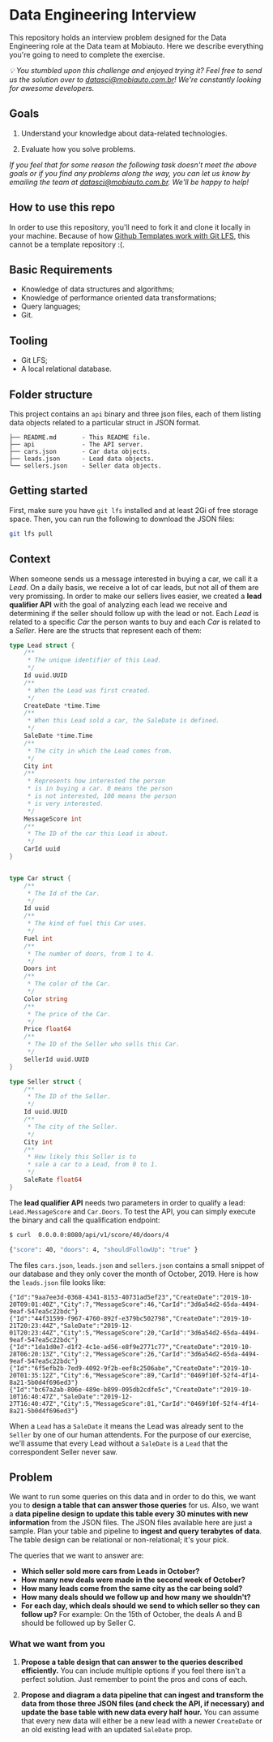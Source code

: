 # Data Engineering Interview

This repository holds an interview problem designed for the Data Engineering role at the Data team at Mobiauto. Here we describe everything you're going to need to complete the exercise.


*💡 You stumbled upon this challenge and enjoyed trying it? Feel free to send us the solution over to datasci@mobiauto.com.br! We're constantly looking for awesome developers.*

## Goals

1. Understand your knowledge about data-related technologies.

2. Evaluate how you solve problems.

_If you feel that for some reason the following task doesn't meet the above goals or if you find any problems along the way, you can let us know by emailing the team at datasci@mobiauto.com.br. We'll be happy to help!_

## How to use this repo

In order to use this repository, you'll need to fork it and clone it locally in your machine. Because of how [Github Templates work with Git LFS](https://docs.github.com/en/github/managing-large-files/about-git-large-file-storage), this cannot be a template repository :(.

## Basic Requirements

- Knowledge of data structures and algorithms;
- Knowledge of performance oriented data transformations;
- Query languages;
- Git.

## Tooling

- Git LFS;
- A local relational database.

## Folder structure

This project contains an `api` binary and three json files, each of them listing data objects related to a particular struct in JSON format.

```
├── README.md       - This README file.
├── api             - The API server.
├── cars.json       - Car data objects.
├── leads.json      - Lead data objects.
└── sellers.json    - Seller data objects.
```


## Getting started

First, make sure you have `git lfs` installed and at least 2Gi of free storage space. Then, you can run the following to download the JSON files:

```sh
git lfs pull
```

##  Context

When someone sends us a message interested in buying a car, we call it a _Lead_. On a daily basis, we receive a lot of car leads, but not all of them are very promissing. In order to make our sellers lives easier, we created a **lead qualifier API** with the goal of analyzing each lead we receive and determining if the seller should follow up with the lead or not. Each _Lead_ is related to a specific _Car_ the person wants to buy and each _Car_ is related to a _Seller_. Here are the structs that represent each of them:

```go
type Lead struct {
    /**
     * The unique identifier of this Lead.
     */
    Id uuid.UUID
    /**
     * When the Lead was first created.
     */
    CreateDate *time.Time
    /**
     * When this Lead sold a car, the SaleDate is defined.
     */
    SaleDate *time.Time
    /**
     * The city in which the Lead comes from.
     */
    City int
    /**
     * Represents how interested the person
     * is in buying a car. 0 means the person
     * is not interested, 100 means the person
     * is very interested.
     */
    MessageScore int
    /**
     * The ID of the car this Lead is about.
     */
    CarId uuid
}


type Car struct {
    /**
     * The Id of the Car.
     */
    Id uuid
    /**
     * The kind of fuel this Car uses.
     */
    Fuel int
    /**
     * The number of doors, from 1 to 4.
     */
    Doors int
    /**
     * The color of the Car.
     */
    Color string
    /**
     * The price of the Car.
     */
    Price float64
    /**
     * The ID of the Seller who sells this Car.
     */
    SellerId uuid.UUID
}

type Seller struct {
    /**
     * The ID of the Seller.
     */
    Id uuid.UUID
    /**
     * The city of the Seller.
     */
    City int
    /**
     * How likely this Seller is to
     * sale a car to a Lead, from 0 to 1.
     */
    SaleRate float64
}
```


The **lead qualifier API** needs two parameters in order to qualify a lead: `Lead.MessageScore` and `Car.Doors`. To test the API, you can simply execute the binary and call the qualification endpoint:

```sh
$ curl  0.0.0.0:8080/api/v1/score/40/doors/4

{"score": 40, "doors": 4, "shouldFollowUp": "true" }
```

The files `cars.json`, `leads.json` and `sellers.json` contains a small snippet of our database and they only cover the month of October, 2019. Here is how the `leads.json` file looks like:


```
{"Id":"9aa7ee3d-0368-4341-8153-40731ad5ef23","CreateDate":"2019-10-20T09:01:40Z","City":7,"MessageScore":46,"CarId":"3d6a54d2-65da-4494-9eaf-547ea5c22bdc"}
{"Id":"44f31599-f967-4760-892f-e379bc502798","CreateDate":"2019-10-21T20:23:44Z","SaleDate":"2019-12-01T20:23:44Z","City":5,"MessageScore":20,"CarId":"3d6a54d2-65da-4494-9eaf-547ea5c22bdc"}
{"Id":"1da1d0e7-d1f2-4c1e-ad56-e8f9e2771c77","CreateDate":"2019-10-28T06:20:13Z","City":2,"MessageScore":26,"CarId":"3d6a54d2-65da-4494-9eaf-547ea5c22bdc"}
{"Id":"6f5efb2b-7ed9-4092-9f2b-eef8c2506abe","CreateDate":"2019-10-20T01:35:12Z","City":6,"MessageScore":89,"CarId":"0469f10f-52f4-4f14-8a21-5b0d4f696ed3"}
{"Id":"bc67a2ab-806e-489e-b899-095db2cdfe5c","CreateDate":"2019-10-10T16:40:47Z","SaleDate":"2019-12-27T16:40:47Z","City":5,"MessageScore":81,"CarId":"0469f10f-52f4-4f14-8a21-5b0d4f696ed3"}
```

When a `Lead` has a `SaleDate` it means the Lead was already sent to the `Seller` by one of our human attendents. For the purpose of our exercise, we'll assume that every Lead without a `SaleDate` is a `Lead` that the correspondent Seller never saw.

## Problem

We want to run some queries on this data and in order to do this, we want you to **design a table that can answer those queries** for us. Also, we want a **data pipeline design to update this table every 30 minutes with new information** from the JSON files. The JSON files available here are just a sample. Plan your table and pipeline to **ingest and query terabytes of data**. The table design can be relational or non-relational; it's your pick.

The queries that we want to answer are:

- **Which seller sold more cars from Leads in October?**
- **How many new deals were made in the second week of October?**
- **How many leads come from the same city as the car being sold?**
- **How many deals should we follow up and how many we shouldn't?**
- **For each day, which deals should we send to which seller so they can follow up?** For example: On the 15th of October, the deals A and B should be followed up by Seller C.


### What we want from you

1. **Propose a table design that can answer to the queries described efficiently.**
You can include multiple options if you feel there isn't a perfect solution. Just remember to point the pros and cons of each.

2. **Propose and diagram a data pipeline that can ingest and transform the data from those three JSON files (and check the API, if necessary) and update the base table with new data every half hour.**
   You can assume that every new data will either be a new lead with a newer `CreateDate` or an old existing lead with an updated `SaleDate` prop.

